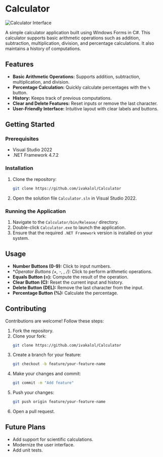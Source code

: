 <!-- # Calculator

A simple calculator application built using Windows Forms in C#. This calculator supports basic arithmetic operations such as addition, subtraction, multiplication, division, and percentage calculations. It also maintains a history of computations.

## Features

- Basic arithmetic operations: addition, subtraction, multiplication, division
- Percentage calculations
- Clear and delete functionalities
- Maintains a history of computations

## Getting Started

### Prerequisites

- Visual Studio 2022
- .NET Framework 4.7.2

### Installation

1. Clone the repository: 
```git clone https://github.com/yourusername/calculator.git```
2. Open the solution file `Calculator.sln` in Visual Studio 2022.

### Running the Application

1. Run the already builded release from ```Calculator\bin\Release\Calculator.exe```

## Usage

- **Number Buttons (0-9)**: Click to input numbers.
- **Operator Buttons (+, -, *, /)**: Click to perform arithmetic operations.
- **Equals Button (=)**: Click to compute the result of the operation.
- **Clear Button (C)**: Click to clear the current input and reset the calculator.
- **Delete Button (DEL)**: Click to remove the last character from the current input.
- **Decimal Point Button (.)**: Click to add a decimal point to the current input.
- **Percentage Button (%)**: Click to calculate the percentage.

## View Project

![Calculator Interface](Screenshot_1.png "Calculator Application Interface")

### History

- The application maintains a history of computations, which is displayed in a `ListBox` named `History`.

## Contributing

Contributions are welcome! Please fork the repository and submit a pull request for any improvements or bug fixes.

## License

This project is licensed under the MIT License. See the [LICENSE](LICENSE) file for details. -->




# Calculator

![Calculator Interface](Screenshot_1.png "Calculator Application Interface")

A simple calculator application built using Windows Forms in C#. This calculator supports basic arithmetic operations such as addition, subtraction, multiplication, division, and percentage calculations. It also maintains a history of computations.

## Features
- **Basic Arithmetic Operations:** Supports addition, subtraction, multiplication, and division.
- **Percentage Calculation:** Quickly calculate percentages with the `%` button.
- **History:** Keeps track of previous computations.
- **Clear and Delete Features:** Reset inputs or remove the last character.
- **User-Friendly Interface:** Intuitive layout with clear labels and buttons.

## Getting Started

### Prerequisites
- Visual Studio 2022
- .NET Framework 4.7.2

### Installation
1. Clone the repository: 
   ```bash
   git clone https://github.com/ivakalol/Calculator
   ```
2. Open the solution file `Calculator.sln` in Visual Studio 2022.

### Running the Application
1. Navigate to the `Calculator/bin/Release/` directory.
2. Double-click `Calculator.exe` to launch the application.
3. Ensure that the required `.NET Framework` version is installed on your system.

## Usage
- **Number Buttons (0-9):** Click to input numbers.
- **Operator Buttons (+, -, *, /):** Click to perform arithmetic operations.
- **Equals Button (=):** Compute the result of the operation.
- **Clear Button (C):** Reset the current input and history.
- **Delete Button (DEL):** Remove the last character from the input.
- **Percentage Button (%):** Calculate the percentage.

## Contributing
Contributions are welcome! Follow these steps:
1. Fork the repository.
2. Clone your fork:
   ```bash
   git clone https://github.com/ivakalol/Calculator
   ```
3. Create a branch for your feature:
   ```bash
   git checkout -b feature/your-feature-name
   ```
4. Make your changes and commit:
   ```bash
   git commit -m "Add feature"
   ```
5. Push your changes:
   ```bash
   git push origin feature/your-feature-name
   ```
6. Open a pull request.

## Future Plans
- Add support for scientific calculations.
- Modernize the user interface.
- Add unit tests.
